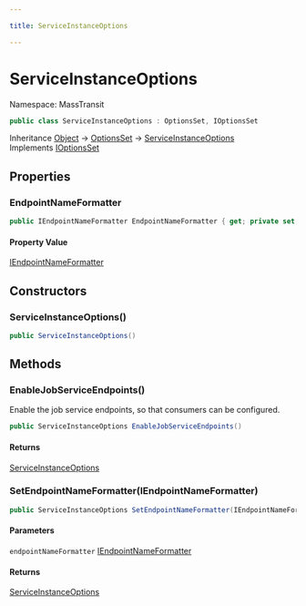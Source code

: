 ```yaml
---

title: ServiceInstanceOptions

---
```


# ServiceInstanceOptions

Namespace: MassTransit

```csharp
public class ServiceInstanceOptions : OptionsSet, IOptionsSet
```

Inheritance [Object](https://learn.microsoft.com/en-us/dotnet/api/system.object) → [OptionsSet](../../masstransit-abstractions/masstransit-configuration/optionsset) → [ServiceInstanceOptions](../masstransit/serviceinstanceoptions)<br/>
Implements [IOptionsSet](../../masstransit-abstractions/masstransit-configuration/ioptionsset)

## Properties

### **EndpointNameFormatter**

```csharp
public IEndpointNameFormatter EndpointNameFormatter { get; private set; }
```

#### Property Value

[IEndpointNameFormatter](../../masstransit-abstractions/masstransit/iendpointnameformatter)<br/>

## Constructors

### **ServiceInstanceOptions()**

```csharp
public ServiceInstanceOptions()
```

## Methods

### **EnableJobServiceEndpoints()**

Enable the job service endpoints, so that  consumers
 can be configured.

```csharp
public ServiceInstanceOptions EnableJobServiceEndpoints()
```

#### Returns

[ServiceInstanceOptions](../masstransit/serviceinstanceoptions)<br/>

### **SetEndpointNameFormatter(IEndpointNameFormatter)**

```csharp
public ServiceInstanceOptions SetEndpointNameFormatter(IEndpointNameFormatter endpointNameFormatter)
```

#### Parameters

`endpointNameFormatter` [IEndpointNameFormatter](../../masstransit-abstractions/masstransit/iendpointnameformatter)<br/>

#### Returns

[ServiceInstanceOptions](../masstransit/serviceinstanceoptions)<br/>
